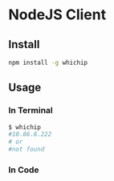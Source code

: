 # NodeJS Client

## Install

```bash
npm install -g whichip
```

## Usage

### In Terminal

```bash
$ whichip
#10.86.8.222
# or
#not found
```

### In Code



